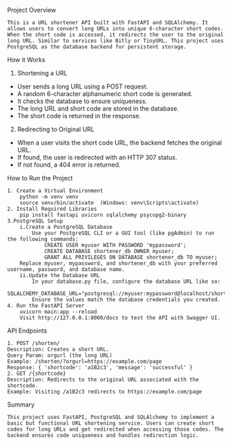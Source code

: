 Project Overview

    This is a URL shortener API built with FastAPI and SQLAlchemy. It allows users to convert long URLs into unique 6-character short codes. When the short code is accessed, it redirects the user to the original long URL. Similar to services like Bitly or TinyURL. This project uses PostgreSQL as the database backend for persistent storage.

How it Works

1. Shortening a URL
- User sends a long URL using a POST request.
- A random 6-character alphanumeric short code is generated.
- It checks the database to ensure uniqueness.
- The long URL and short code are stored in the database.
- The short code is returned in the response.
2. Redirecting to Original URL
- When a user visits the short code URL, the backend fetches the original URL.
- If found, the user is redirected with an HTTP 307 status.
- If not found, a 404 error is returned.

How to Run the Project

    1. Create a Virtual Environment
        python -m venv venv
        source venv/bin/activate  (Windows: venv\Scripts\activate)
    2. Install Required Libraries
        pip install fastapi uvicorn sqlalchemy psycopg2-binary
    3.PostgreSQL Setup
        i.Create a PostgreSQL Database
            Use your PostgreSQL CLI or a GUI tool (like pgAdmin) to run the following commands:
                CREATE USER myuser WITH PASSWORD 'mypassword';
                CREATE DATABASE shortener_db OWNER myuser;
                GRANT ALL PRIVILEGES ON DATABASE shortener_db TO myuser;
        Replace myuser, mypassword, and shortener_db with your preferred username, password, and database name.
        ii.Update the Database URL
            In your database.py file, configure the database URL like so:
                SQLALCHEMY_DATABASE_URL="postgresql://myuser:mypassword@localhost/shortener_db"
            Ensure the values match the database credentials you created.
    4. Run the FastAPI Server
        uvicorn main:app --reload
        Visit http://127.0.0.1:8000/docs to test the API with Swagger UI.

API Endpoints

    1. POST /shorten/
    Description: Creates a short URL.
    Query Param: orgurl (the long URL)
    Example: /shorten/?orgurl=https://example.com/page
    Response: { 'shortcode': 'a1B2c3', 'message': 'successful' }
    2. GET /{shortcode}
    Description: Redirects to the original URL associated with the shortcode.
    Example: Visiting /a1B2c3 redirects to https://example.com/page

Summary

    This project uses FastAPI, PostgreSQL and SQLAlchemy to implement a basic but functional URL shortening service. Users can create short codes for long URLs and get redirected when accessing those codes. The backend ensures code uniqueness and handles redirection logic.